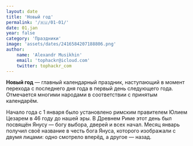 ```yaml
---
layout: date
title: 'Новый год'
permalink: '/🇷🇺/01-01/'
date: 01.jan
year: false
category: 'Праздники'
image: 'assets/dates/2416584207188806.png'
author:
    name: 'Alexandr Musikhin'
    email: 'tophackr@icloud.com'
    twitter: tophackr_com
---
```


**Новый год** — главный календарный праздник, наступающий в момент перехода с последнего дня года в первый день следующего года. Отмечается многими народами в соответствии с принятым календарём.

Начало года с 1 января было установлено римским правителем Юлием Цезарем в 46 году до нашей эры. В Древнем Риме этот день был посвящён Янусу — богу выбора, дверей и всех начал. Месяц январь получил своё название в честь бога Януса, которого изображали с двумя лицами: одно смотрело вперёд, а другое — назад.
